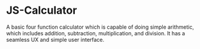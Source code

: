 # JS-Calculator
A basic four function calculator which is capable of doing simple arithmetic, which includes addition, subtraction, multiplication, and division. It has a seamless UX and simple user interface.  
